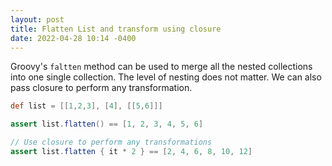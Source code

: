 ```yaml
---
layout: post
title: Flatten List and transform using closure
date: 2022-04-28 10:14 -0400
---
```


Groovy's `faltten` method can be used to merge all the nested collections into one single collection. The level of nesting does not matter. We can also pass closure to perform any transformation.

```groovy
def list = [[1,2,3], [4], [[5,6]]]

assert list.flatten() == [1, 2, 3, 4, 5, 6]

// Use closure to perform any transformations
assert list.flatten { it * 2 } == [2, 4, 6, 8, 10, 12]
```
